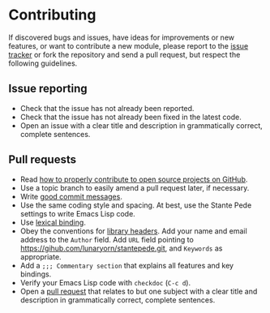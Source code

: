 Contributing
============

If discovered bugs and issues, have ideas for improvements or new features, or
want to contribute a new module, please report to the [issue tracker][1] or fork
the repository and send a pull request, but respect the following guidelines.

Issue reporting
---------------

* Check that the issue has not already been reported.
* Check that the issue has not already been fixed in the latest code.
* Open an issue with a clear title and description in grammatically correct,
  complete sentences.

Pull requests
-------------

* Read [how to properly contribute to open source projects on GitHub][2].
* Use a topic branch to easily amend a pull request later, if necessary.
* Write [good commit messages][3].
* Use the same coding style and spacing.  At best, use the Stante Pede settings
  to write Emacs Lisp code.
* Use [lexical binding][4].
* Obey the conventions for [library headers][5].  Add your name and email
  address to the ``Author`` field.  Add ``URL`` field pointing to
  https://gihub.com/lunaryorn/stantepede.git, and ``Keywords`` as appropriate.
* Add a `;;; Commentary section` that explains all features and key bindings.
* Verify your Emacs Lisp code with `checkdoc` (`C-c d`).
* Open a [pull request][6] that relates to but one subject with a clear title
  and description in grammatically correct, complete sentences.


[1]: https://github.com/lunaryorn/stante-pede/issues
[2]: http://gun.io/blog/how-to-github-fork-branch-and-pull-request
[3]: http://tbaggery.com/2008/04/19/a-note-about-git-commit-messages.html
[4]: http://www.gnu.org/software/emacs/manual/html_node/elisp/Lexical-Binding.html
[5]: http://www.gnu.org/software/emacs/manual/html_node/elisp/Library-Headers.html
[6]: https://help.github.com/articles/using-pull-requests
